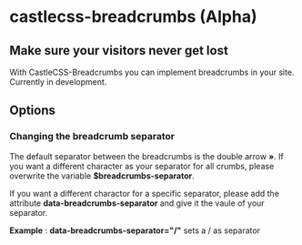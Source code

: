 ﻿# castlecss-breadcrumbs (Alpha) #
## Make sure your visitors never get lost ##

With CastleCSS-Breadcrumbs you can implement breadcrumbs in your site. Currently in development.

## Options ##

### Changing the breadcrumb separator ###
The default separator between the breadcrumbs is the double arrow **»**. 
If you want a different character as your separator for all crumbs, please overwrite the variable **$breadcrumbs-separator**.

If you want a different charactor for a specific separator, please add the attribute **data-breadcrumbs-separator** and give it the vaule of your separator.

**Example** : **data-breadcrumbs-separator="/"**  sets a / as separator